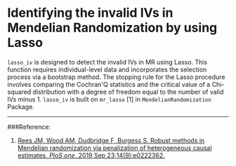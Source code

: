 # Identifying the invalid IVs in Mendelian Randomization by using Lasso

`lasso_iv` is designed to detect the invalid IVs in MR using  Lasso. This function requires individual-level data and incorporates the selection process via a bootstrap method. The stopping rule for the Lasso procedure involves comparing the Cochran'Q statistics and the critical value of a Chi-squared distribution with a degree of freedom equal to the number of  valid IVs minus 1. `lasso_iv` is built on `mr_lasso` [1] in `MendelianRandomization` Package. 

---
###Reference:
1. [Rees JM, Wood AM, Dudbridge F, Burgess S. Robust methods in Mendelian randomization via penalization of heterogeneous causal estimates. _PloS one_. 2019 Sep 23;14(9):e0222362.](https://journals.plos.org/plosone/article?id=10.1371/journal.pone.0222362)
